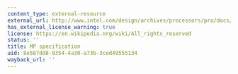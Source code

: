```yaml
---
content_type: external-resource
external_url: http://www.intel.com/design/archives/processors/pro/docs/242016.htm
has_external_license_warning: true
license: https://en.wikipedia.org/wiki/All_rights_reserved
status: ''
title: MP specification
uid: 8e587dd8-9354-4a30-a73b-3ced49555134
wayback_url: ''
---
```

